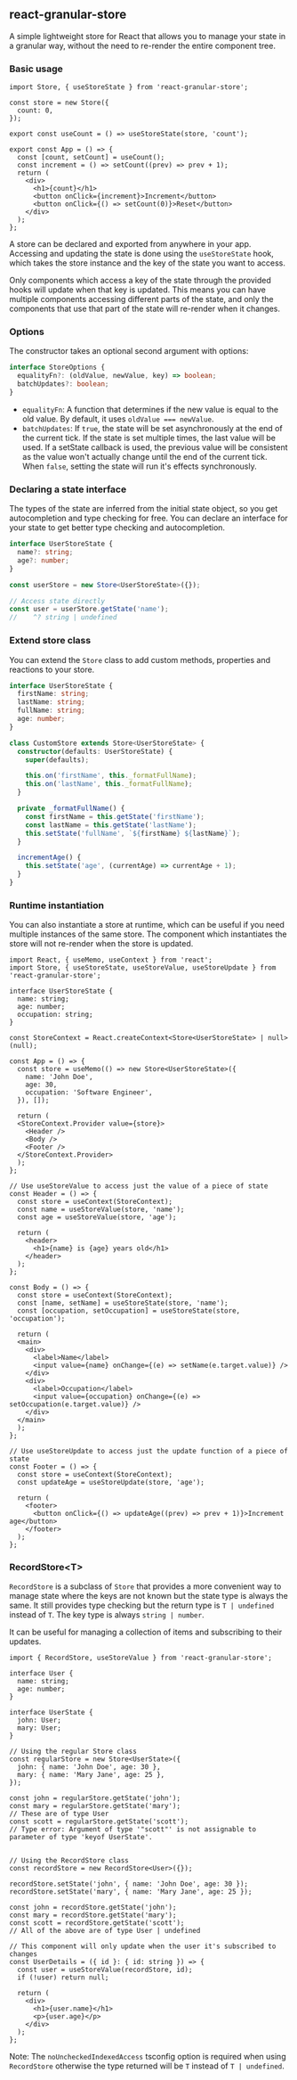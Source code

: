 ## react-granular-store

A simple lightweight store for React that allows you to manage your state in a granular way, without the need to re-render the entire component tree.

### Basic usage

```tsx
import Store, { useStoreState } from 'react-granular-store';

const store = new Store({
  count: 0,
});

export const useCount = () => useStoreState(store, 'count');

export const App = () => {
  const [count, setCount] = useCount();
  const increment = () => setCount((prev) => prev + 1);
  return (
    <div>
      <h1>{count}</h1>
      <button onClick={increment}>Increment</button>
      <button onClick={() => setCount(0)}>Reset</button>
    </div>
  );
};
```

A store can be declared and exported from anywhere in your app. Accessing and updating the state is done using the `useStoreState` hook, which takes the store instance and the key of the state you want to access.

Only components which access a key of the state through the provided hooks will update when that key is updated. This means you can have multiple components accessing different parts of the state, and only the components that use that part of the state will re-render when it changes.

### Options

The constructor takes an optional second argument with options:

```ts
interface StoreOptions {
  equalityFn?: (oldValue, newValue, key) => boolean;
  batchUpdates?: boolean;
}
```

- `equalityFn`: A function that determines if the new value is equal to the old value. By default, it uses `oldValue === newValue`.
- `batchUpdates`: If `true`, the state will be set asynchronously at the end of the current tick. If the state is set multiple times, the last value will be used. If a setState callback is used, the previous value will be consistent as the value won't actually change until the end of the current tick. When `false`, setting the state will run it's effects synchronously.

### Declaring a state interface

The types of the state are inferred from the initial state object, so you get autocompletion and type checking for free. You can declare an interface for your state to get better type checking and autocompletion.

```ts
interface UserStoreState {
  name?: string;
  age?: number;
}

const userStore = new Store<UserStoreState>({});

// Access state directly
const user = userStore.getState('name');
//    ^? string | undefined
```

### Extend store class

You can extend the `Store` class to add custom methods, properties and reactions to your store.

```ts
interface UserStoreState {
  firstName: string;
  lastName: string;
  fullName: string;
  age: number;
}

class CustomStore extends Store<UserStoreState> {
  constructor(defaults: UserStoreState) {
    super(defaults);

    this.on('firstName', this._formatFullName);
	this.on('lastName', this._formatFullName);
  }

  private _formatFullName() {
    const firstName = this.getState('firstName');
    const lastName = this.getState('lastName');
    this.setState('fullName', `${firstName} ${lastName}`);
  }

  incrementAge() {
    this.setState('age', (currentAge) => currentAge + 1);
  }
}
```

### Runtime instantiation

You can also instantiate a store at runtime, which can be useful if you need multiple instances of the same store. The component which instantiates the store will not re-render when the store is updated.

```tsx
import React, { useMemo, useContext } from 'react';
import Store, { useStoreState, useStoreValue, useStoreUpdate } from 'react-granular-store';

interface UserStoreState {
  name: string;
  age: number;
  occupation: string;
}

const StoreContext = React.createContext<Store<UserStoreState> | null>(null);

const App = () => {
  const store = useMemo(() => new Store<UserStoreState>({
    name: 'John Doe',
    age: 30,
    occupation: 'Software Engineer',
  }), []);

  return (
  <StoreContext.Provider value={store}>
    <Header />
    <Body />
    <Footer />
  </StoreContext.Provider>
  );
};

// Use useStoreValue to access just the value of a piece of state
const Header = () => {
  const store = useContext(StoreContext);
  const name = useStoreValue(store, 'name');
  const age = useStoreValue(store, 'age');

  return (
    <header>
      <h1>{name} is {age} years old</h1>
    </header>
  );
};

const Body = () => {
  const store = useContext(StoreContext);
  const [name, setName] = useStoreState(store, 'name');
  const [occupation, setOccupation] = useStoreState(store, 'occupation');

  return (
  <main>
    <div>
      <label>Name</label>
      <input value={name} onChange={(e) => setName(e.target.value)} />
    </div>
    <div>
      <label>Occupation</label>
      <input value={occupation} onChange={(e) => setOccupation(e.target.value)} />
    </div>
  </main>
  );
};

// Use useStoreUpdate to access just the update function of a piece of state
const Footer = () => {
  const store = useContext(StoreContext);
  const updateAge = useStoreUpdate(store, 'age');

  return (
    <footer>
      <button onClick={() => updateAge((prev) => prev + 1)}>Increment age</button>
    </footer>
  );
};
```

### RecordStore&lt;T&gt;

`RecordStore` is a subclass of `Store` that provides a more convenient way to manage state where the keys are not known but the state type is always the same. It still provides type checking but the return type is `T | undefined` instead of `T`. The key type is always `string | number`.

It can be useful for managing a collection of items and subscribing to their updates.

```tsx
import { RecordStore, useStoreValue } from 'react-granular-store';

interface User {
  name: string;
  age: number;
}

interface UserState {
  john: User;
  mary: User;
}

// Using the regular Store class
const regularStore = new Store<UserState>({
  john: { name: 'John Doe', age: 30 },
  mary: { name: 'Mary Jane', age: 25 },
});

const john = regularStore.getState('john');
const mary = regularStore.getState('mary');
// These are of type User
const scott = regularStore.getState('scott');
// Type error: Argument of type '"scott"' is not assignable to parameter of type 'keyof UserState'.


// Using the RecordStore class
const recordStore = new RecordStore<User>({});

recordStore.setState('john', { name: 'John Doe', age: 30 });
recordStore.setState('mary', { name: 'Mary Jane', age: 25 });

const john = recordStore.getState('john');
const mary = recordStore.getState('mary');
const scott = recordStore.getState('scott');
// All of the above are of type User | undefined

// This component will only update when the user it's subscribed to changes
const UserDetails = ({ id }: { id: string }) => {
  const user = useStoreValue(recordStore, id);
  if (!user) return null;

  return (
    <div>
      <h1>{user.name}</h1>
      <p>{user.age}</p>
    </div>
  );
};
```

Note: The `noUncheckedIndexedAccess` tsconfig option is required when using `RecordStore` otherwise the type returned will be `T` instead of `T | undefined`.
